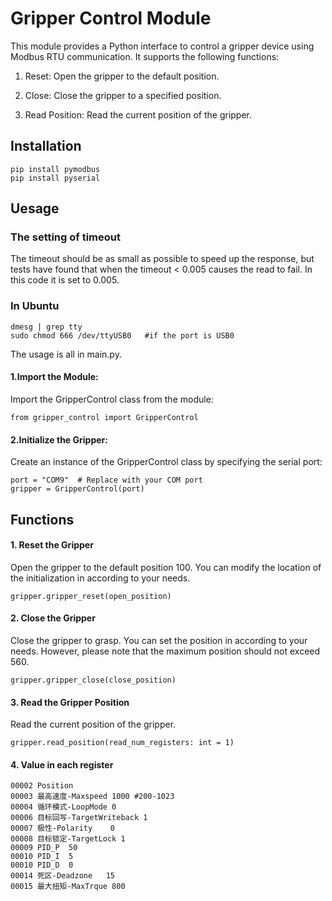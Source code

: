# Gripper Control Module
This module provides a Python interface to control a gripper device using Modbus RTU communication. It supports the following functions:

1. Reset: Open the gripper to the default position.

2. Close: Close the gripper to a specified position.

3. Read Position: Read the current position of the gripper.

## Installation
```
pip install pymodbus
pip install pyserial
```

## Uesage
### The setting of timeout
The timeout should be as small as possible to speed up the response, but tests have found that when the timeout < 0.005 causes the read to fail. In this code it is set to 0.005.

### In Ubuntu
```
dmesg | grep tty
sudo chmod 666 /dev/ttyUSB0   #if the port is USB0
```
The usage is all in main.py.
#### 1.Import the Module:
Import the GripperControl class from the module:
```
from gripper_control import GripperControl
```
#### 2.Initialize the Gripper:
Create an instance of the GripperControl class by specifying the serial port:
```
port = "COM9"  # Replace with your COM port
gripper = GripperControl(port)
```
## Functions
#### 1. Reset the Gripper
Open the gripper to the default position 100. You can modify the location of the initialization in according to your needs.
```
gripper.gripper_reset(open_position) 
```

#### 2. Close the Gripper
Close the gripper to grasp. You can set the position in according to your needs. However, please note that the maximum position should not exceed 560.
```
gripper.gripper_close(close_position)  
```
#### 3. Read the Gripper Position
Read the current position of the gripper.
```
gripper.read_position(read_num_registers: int = 1) 
```
#### 4. Value in each register
```
00002 Position 
00003 最高速度-Maxspeed 1000 #200-1023 
00004 循环模式-LoopMode 0 
00006 目标回写-TargetWriteback 1
00007 极性-Polarity    0
00008 目标锁定-TargetLock 1
00009 PID_P  50
00010 PID_I  5
00010 PID_D  0
00014 死区-Deadzone   15
00015 最大扭矩-MaxTrque 800
```

